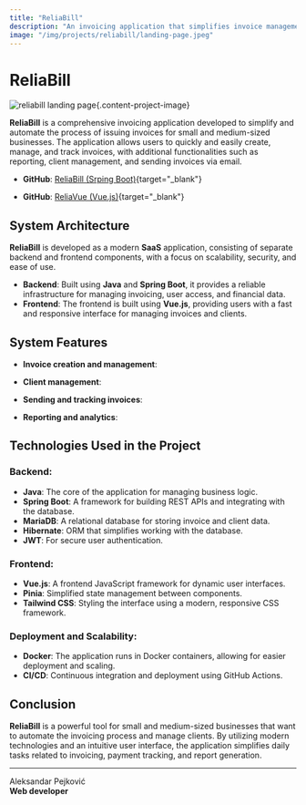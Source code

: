 ```yaml
---
title: "ReliaBill"
description: "An invoicing application that simplifies invoice management for small and medium-sized businesses."
image: "/img/projects/reliabill/landing-page.jpeg"
---
```


# ReliaBill

![reliabill landing page](/img/projects/reliabill/landing-page.jpeg){.content-project-image}

**ReliaBill** is a comprehensive invoicing application developed to simplify and automate the process of issuing invoices for small and medium-sized businesses. The application allows users to quickly and easily create, manage, and track invoices, with additional functionalities such as reporting, client management, and sending invoices via email.

- **GitHub**:  [ReliaBill (Srping Boot)](https://github.com/aleksandar-pejkovic/relia-bill){target="_blank"}

- **GitHub**: [ReliaVue (Vue.js)](https://github.com/aleksandar-pejkovic/relia-vue){target="_blank"}

## System Architecture

**ReliaBill** is developed as a modern **SaaS** application, consisting of separate backend and frontend components, with a focus on scalability, security, and ease of use.

- **Backend**: Built using **Java** and **Spring Boot**, it provides a reliable infrastructure for managing invoicing, user access, and financial data.
- **Frontend**: The frontend is built using **Vue.js**, providing users with a fast and responsive interface for managing invoices and clients.

## System Features

- **Invoice creation and management**:

- **Client management**:

- **Sending and tracking invoices**:

- **Reporting and analytics**:

## Technologies Used in the Project

### Backend:
- **Java**: The core of the application for managing business logic.
- **Spring Boot**: A framework for building REST APIs and integrating with the database.
- **MariaDB**: A relational database for storing invoice and client data.
- **Hibernate**: ORM that simplifies working with the database.
- **JWT**: For secure user authentication.

### Frontend:
- **Vue.js**: A frontend JavaScript framework for dynamic user interfaces.
- **Pinia**: Simplified state management between components.
- **Tailwind CSS**: Styling the interface using a modern, responsive CSS framework.

### Deployment and Scalability:
- **Docker**: The application runs in Docker containers, allowing for easier deployment and scaling.
- **CI/CD**: Continuous integration and deployment using GitHub Actions.

## Conclusion

**ReliaBill** is a powerful tool for small and medium-sized businesses that want to automate the invoicing process and manage clients. By utilizing modern technologies and an intuitive user interface, the application simplifies daily tasks related to invoicing, payment tracking, and report generation.

---

Aleksandar Pejković  
**Web developer**
